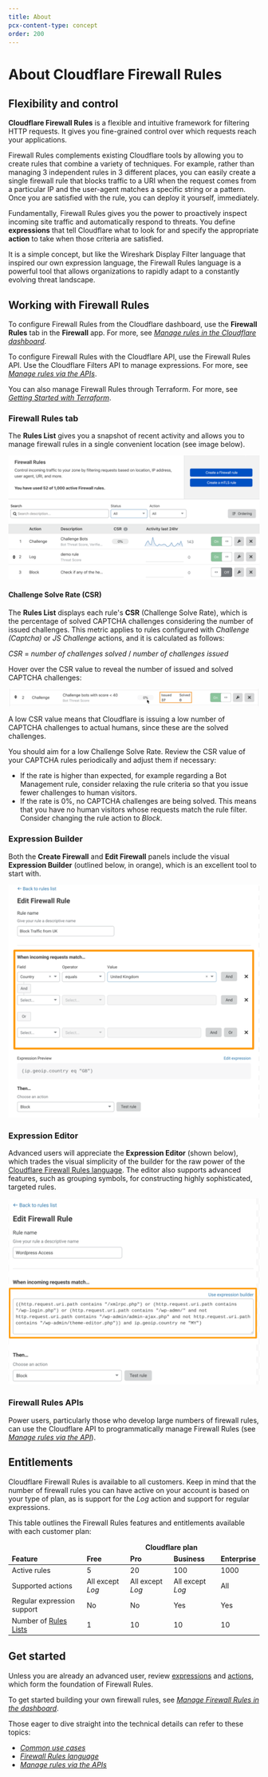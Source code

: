```yaml
---
title: About
pcx-content-type: concept
order: 200
---
```


# About Cloudflare Firewall Rules

## Flexibility and control

**Cloudflare Firewall Rules** is a flexible and intuitive framework for filtering HTTP requests. It gives you fine-grained control over which requests reach your applications.

Firewall Rules complements existing Cloudflare tools by allowing you to create rules that combine a variety of techniques. For example, rather than managing 3 independent rules in 3 different places, you can easily create a single firewall rule that blocks traffic to a URI when the request comes from a particular IP and the user-agent matches a specific string or a pattern. Once you are satisfied with the rule, you can deploy it yourself, immediately.

Fundamentally, Firewall Rules gives you the power to proactively inspect incoming site traffic and automatically respond to threats. You define **expressions** that tell Cloudflare what to look for and specify the appropriate **action** to take when those criteria are satisfied.

It is a simple concept, but like the Wireshark Display Filter language that inspired our own expression language, the Firewall Rules language is a powerful tool that allows organizations to rapidly adapt to a constantly evolving threat landscape.

## Working with Firewall Rules

To configure Firewall Rules from the Cloudflare dashboard, use the **Firewall Rules** tab in the **Firewall** app. For more, see [_Manage rules in the Cloudflare dashboard_](/cf-dashboard).

To configure Firewall Rules with the Cloudflare API, use the Firewall Rules API. Use the Cloudflare Filters API to manage expressions. For more, see [_Manage rules via the APIs_](/api).

You can also manage Firewall Rules through Terraform. For more, see [_Getting Started with Terraform_](https://blog.cloudflare.com/getting-started-with-terraform-and-cloudflare-part-1/).

### Firewall Rules tab

The **Rules List** gives you a snapshot of recent activity and allows you to manage firewall rules in a single convenient location (see image below).

![Firewall Rules tab](../images/cf-firewall-rules-panel.png)

#### Challenge Solve Rate (CSR)

The **Rules List** displays each rule's **CSR** (Challenge Solve Rate), which is the percentage of solved CAPTCHA challenges considering the number of issued challenges. This metric applies to rules configured with _Challenge (Captcha)_ or _JS Challenge_ actions, and it is calculated as follows:

<p><var>CSR</var> = <var>number of challenges solved</var> / <var>number of challenges issued</var></p>

Hover over the CSR value to reveal the number of issued and solved CAPTCHA challenges:

![Revealing the number of issued vs. solved CAPTCHA challenges](../images/firewall-rules-csr-hover.png)

A low CSR value means that Cloudflare is issuing a low number of CAPTCHA challenges to actual humans, since these are the solved challenges.

You should aim for a low Challenge Solve Rate. Review the CSR value of your CAPTCHA rules periodically and adjust them if necessary:

* If the rate is higher than expected, for example regarding a Bot Management rule, consider relaxing the rule criteria so that you issue fewer challenges to human visitors.
* If the rate is 0%, no CAPTCHA challenges are being solved. This means that you have no human visitors whose requests match the rule filter. Consider changing the rule action to _Block_.

### Expression Builder

Both the **Create Firewall** and **Edit Firewall** panels include the visual **Expression Builder** (outlined below, in orange), which is an excellent tool to start with.

![Expression Builder](../images/firewall-rules-intro-exp-builder.png)

### Expression Editor

Advanced users will appreciate the **Expression Editor** (shown below), which trades the visual simplicity of the builder for the raw power of the [Cloudflare Firewall Rules language](https://developers.cloudflare.com/firewall/cf-firewall-language). The editor also supports advanced features, such as grouping symbols, for constructing highly sophisticated, targeted rules.

![Expression Editor](../images/firewall-rules-intro-exp-editor.png)

### Firewall Rules APIs

Power users, particularly those who develop large numbers of firewall rules, can use the Cloudflare API to programmatically manage Firewall Rules (see [_Manage rules via the API_](https://developers.cloudflare.com/firewall/api)).

## Entitlements

Cloudflare Firewall Rules is available to all customers. Keep in mind that the number of firewall rules you can have active on your account is based on your type of plan, as is support for the _Log_ action and support for regular expressions.

This table outlines the Firewall Rules features and entitlements available with each customer plan:

<TableWrap>
<table>
<thead>
<tr>
  <td></td>
  <td colspan="4" style="text-align:center"><strong>Cloudflare plan</strong></td>
</tr>
<tr>
  <td><strong>Feature</strong></td>
  <td><strong>Free</strong></td>
  <td><strong>Pro</strong></td>
  <td><strong>Business</strong></td>
  <td><strong>Enterprise</strong></td>
</tr>
</thead>
<tbody>
<tr>
  <td>Active rules</td>
  <td>5</td>
  <td>20</td>
  <td>100</td>
  <td>1000</td>
</tr>
<tr>
  <td>Supported actions</td>
  <td>All except <em>Log</em></td>
  <td>All except <em>Log</em></td>
  <td>All except <em>Log</em></td>
  <td>All</td>
</tr>
<tr>
  <td>Regular expression support</td>
  <td>No</td>
  <td>No</td>
  <td>Yes</td>
  <td>Yes</td>
</tr>
<tr>
  <td>Number of <a href='https://developers.cloudflare.com/firewall/cf-firewall-rules/rules-lists'>Rules Lists</a></td>
  <td>1</td>
  <td>10</td>
  <td>10</td>
  <td>10</td>
</tr>
</tbody>
</table>
</TableWrap>

## Get started

Unless you are already an advanced user, review [expressions](/cf-firewall-rules/fields-and-expressions/) and [actions](/cf-firewall-rules/actions/), which form the foundation of Firewall Rules.

To get started building your own firewall rules, see [_Manage Firewall Rules in the dashboard_](/cf-dashboard/create-edit-delete-rules/).

Those eager to dive straight into the technical details can refer to these topics:

* [_Common use cases_](https://developers.cloudflare.com/firewall/recipes)
* [_Firewall Rules language_](https://developers.cloudflare.com/firewall/cf-firewall-language)
* [_Manage rules via the APIs_](https://developers.cloudflare.com/firewall/api/)
